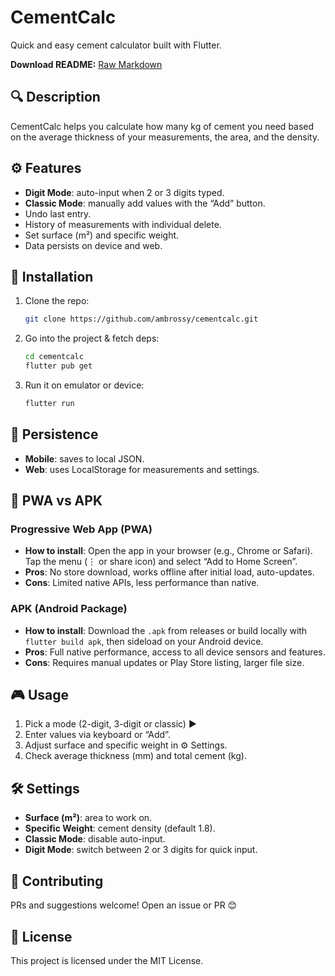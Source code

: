 # CementCalc

Quick and easy cement calculator built with Flutter.

**Download README:** [Raw Markdown](https://raw.githubusercontent.com/ambrossy/cementcalc/main/README.md)

## 🔍 Description

CementCalc helps you calculate how many kg of cement you need based on the average thickness of your measurements, the area, and the density.

## ⚙️ Features

- **Digit Mode**: auto-input when 2 or 3 digits typed.  
- **Classic Mode**: manually add values with the “Add” button.  
- Undo last entry.  
- History of measurements with individual delete.  
- Set surface (m²) and specific weight.  
- Data persists on device and web.  

## 🚀 Installation

1. Clone the repo:  
   ```bash
   git clone https://github.com/ambrossy/cementcalc.git
   ```
2. Go into the project & fetch deps:  
   ```bash
   cd cementcalc
   flutter pub get
   ```
3. Run it on emulator or device:  
   ```bash
   flutter run
   ```

## 💾 Persistence

- **Mobile**: saves to local JSON.  
- **Web**: uses LocalStorage for measurements and settings.  

## 📱 PWA vs APK

### Progressive Web App (PWA)
- **How to install**: Open the app in your browser (e.g., Chrome or Safari). Tap the menu (⋮ or share icon) and select “Add to Home Screen”.  
- **Pros**: No store download, works offline after initial load, auto-updates.  
- **Cons**: Limited native APIs, less performance than native.  

### APK (Android Package)
- **How to install**: Download the `.apk` from releases or build locally with `flutter build apk`, then sideload on your Android device.  
- **Pros**: Full native performance, access to all device sensors and features.  
- **Cons**: Requires manual updates or Play Store listing, larger file size.  

## 🎮 Usage

1. Pick a mode (2-digit, 3-digit or classic) ▶️  
2. Enter values via keyboard or “Add”.  
3. Adjust surface and specific weight in ⚙️ Settings.  
4. Check average thickness (mm) and total cement (kg).  

## 🛠️ Settings

- **Surface (m²)**: area to work on.  
- **Specific Weight**: cement density (default 1.8).  
- **Classic Mode**: disable auto-input.  
- **Digit Mode**: switch between 2 or 3 digits for quick input.  

## 🤝 Contributing

PRs and suggestions welcome! Open an issue or PR 😊

## 📄 License

This project is licensed under the MIT License.

